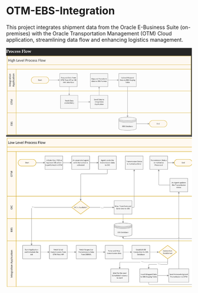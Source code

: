 # OTM-EBS-Integration

This project integrates shipment data from the Oracle E-Business Suite (on-premises) with the Oracle Transportation Management (OTM) Cloud application, streamlining data flow and enhancing logistics management.

![alt text](high-level-process-flow.png)
![alt text](low-level-process-flow.png)